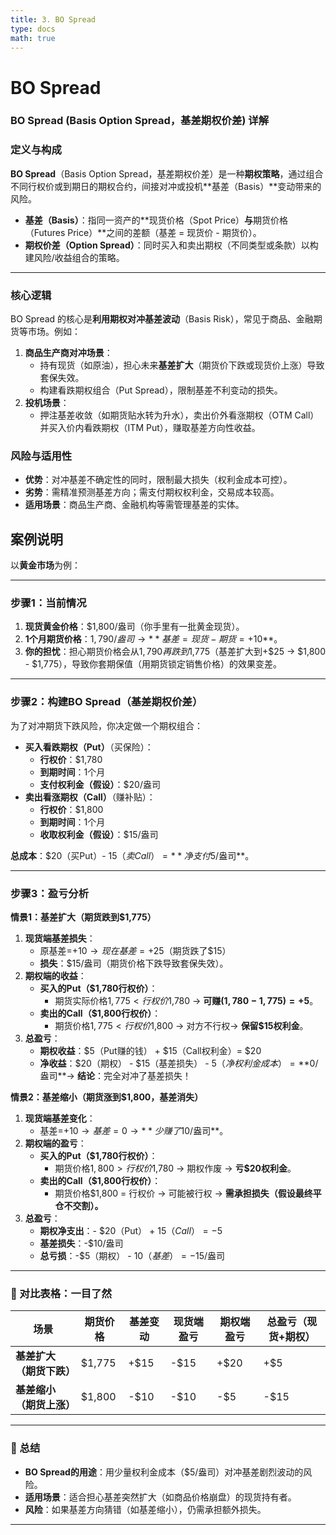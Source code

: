 ```yaml
---
title: 3. BO Spread
type: docs
math: true
---
```


# BO Spread

### **BO Spread (Basis Option Spread，基差期权价差) 详解**

### **定义与构成**

**BO Spread**（Basis Option Spread，基差期权价差）是一种**期权策略**，通过组合不同行权价或到期日的期权合约，间接对冲或投机**基差（Basis）**变动带来的风险。

- **基差（Basis）**：指同一资产的**现货价格（Spot Price）**与**期货价格（Futures Price）**之间的差额（基差 = 现货价 - 期货价）。
- **期权价差（Option Spread）**：同时买入和卖出期权（不同类型或条款）以构建风险/收益组合的策略。

---

### **核心逻辑**

BO Spread 的核心是**利用期权对冲基差波动**（Basis Risk），常见于商品、金融期货等市场。例如：

1. **商品生产商对冲场景**：
    - 持有现货（如原油），担心未来**基差扩大**（期货价下跌或现货价上涨）导致套保失效。
    - 构建看跌期权组合（Put Spread），限制基差不利变动的损失。
2. **投机场景**：
    - 押注基差收敛（如期货贴水转为升水），卖出价外看涨期权（OTM Call）并买入价内看跌期权（ITM Put），赚取基差方向性收益。

### **风险与适用性**

- **优势**：对冲基差不确定性的同时，限制最大损失（权利金成本可控）。
- **劣势**：需精准预测基差方向；需支付期权权利金，交易成本较高。
- **适用场景**：商品生产商、金融机构等需管理基差的实体。

## **案例说明**

以**黄金市场**为例：

---

### **步骤1：当前情况**

1. **现货黄金价格**：$1,800/盎司（你手里有一批黄金现货）。
2. **1个月期货价格**：$1,790/盎司 → **基差=现货-期货=+$10**。
3. **你的担忧**：担心期货价格会从$1,790再跌到$1,775（基差扩大到+$25 → $1,800 - $1,775），导致你套期保值（用期货锁定销售价格）的效果变差。

---

### **步骤2：构建BO Spread（基差期权价差）**

为了对冲期货下跌风险，你决定做一个期权组合：

- **买入看跌期权（Put）**（买保险）：
    - **行权价**：$1,780
    - **到期时间**：1个月
    - **支付权利金（假设）**：$20/盎司
- **卖出看涨期权（Call）**（赚补贴）：
    - **行权价**：$1,800
    - **到期时间**：1个月
    - **收取权利金（假设）**：$15/盎司

**总成本**：$20（买Put）- $15（卖Call）= **净支付$5/盎司**。

---

### **步骤3：盈亏分析**

**情景1：基差扩大（期货跌到$1,775）**

1. **现货端基差损失**：
    - 原基差=+$10 → 现在基差=+$25（期货跌了$15）
    - **损失**：$15/盎司（期货价格下跌导致套保失效）。
2. **期权端的收益**：
    - **买入的Put（$1,780行权价）**：
        - 期货实际价格$1,775 < 行权价$1,780 → **可赚$(1,780 - 1,775) = +$5**。
    - **卖出的Call（$1,800行权价）**：
        - 期货价格$1,775 < 行权价$1,800 → 对方不行权→ **保留$15权利金**。
3. **总盈亏**：
    - **期权收益**：$5（Put赚的钱） + $15（Call权利金）= $20
    - **净收益**：$20（期权） - $15（基差损失） - $5（净权利金成本）= **$0/盎司**→ **结论**：完全对冲了基差损失！

**情景2：基差缩小（期货涨到$1,800，基差消失）**

1. **现货端基差变化**：
    - 基差=+$10 → 基差=0 → **少赚了$10/盎司**。
2. **期权端的盈亏**：
    - **买入的Put（$1,780行权价）**：
        - 期货价格$1,800 > 行权价$1,780 → 期权作废 → **亏$20权利金**。
    - **卖出的Call（$1,800行权价）**：
        - 期货价格$1,800 = 行权价 → 可能被行权 → **需承担损失（假设最终平仓不交割）。**
3. **总盈亏**：
    - **期权净支出**：- $20（Put） + $15（Call）= -$5
    - **基差损失**：-$10/盎司
    - **总亏损**：-$5（期权） - $10（基差） = -$15/盎司

---

### **🎯 对比表格：一目了然**

| **场景** | **期货价格** | **基差变动** | **现货端盈亏** | **期权端盈亏** | **总盈亏（现货+期权）** |
| --- | --- | --- | --- | --- | --- |
| **基差扩大（期货下跌）** | $1,775 | +$15 | -$15 | +$20 | +$5 |
| **基差缩小（期货上涨）** | $1,800 | -$10 | -$10 | -$5 | -$15 |

---

### **📝 总结**

- **BO Spread的用途**：用少量权利金成本（$5/盎司）对冲基差剧烈波动的风险。
- **适用场景**：适合担心基差突然扩大（如商品价格崩盘）的现货持有者。
- **风险**：如果基差方向猜错（如基差缩小），仍需承担额外损失。

---